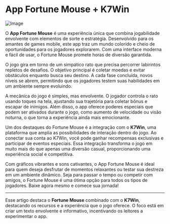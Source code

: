 # App Fortune Mouse + K7Win

![Image](https://github.com/user-attachments/assets/b9de9dee-b60e-46a0-9e49-3c6ca594ed6f)

O **App Fortune Mouse** é uma experiência única que combina jogabilidade envolvente com elementos de sorte e estratégia. Desenvolvido para os amantes de games mobile, este app traz um mundo colorido e cheio de oportunidades para os jogadores explorarem. Com uma interface moderna e fácil de usar, o Fortune Mouse promete horas de diversão garantida.

O jogo gira em torno de um simpático rato que precisa percorrer labirintos repletos de desafios. O objetivo principal é coletar moedas e evitar obstáculos enquanto busca seu destino. A cada fase concluída, novos níveis se abrem, permitindo que os jogadores testem suas habilidades em um ambiente sempre evoluindo.

A mecânica do jogo é simples, mas envolvente. O jogador controla o rato usando toques na tela, ajustando sua trajetória para coletar bônus e escapar de inimigos. Além disso, o app oferece poderes especiais que podem ser ativados durante o jogo, como aumento de velocidade ou visão noturna, o que torna a experiência ainda mais emocionante.

Um dos destaques do Fortune Mouse é a integração com o **K7Win**, uma plataforma que amplia as possibilidades de interação dentro do jogo. Ao conectar sua conta ao K7Win, você pode ganhar recompensas exclusivas e participar de eventos especiais. Essa integração transforma o jogo em muito mais do que apenas uma diversão casual, proporcionando uma experiência social e competitiva.

Com gráficos vibrantes e sons cativantes, o App Fortune Mouse é ideal para quem deseja desfrutar de momentos relaxantes ou testar sua destreza em um ambiente dinâmico. Seja para passar o tempo ou competir com amigos, o Fortune Mouse é uma ótima opção para todos os tipos de jogadores. Baixe agora mesmo e comece sua jornada!

---

Esse artigo destaca o **Fortune Mouse** combinado com o **K7Win**, destacando os recursos e a experiência que o jogo oferece. O foco está em criar um texto envolvente e informativo, incentivando os leitores a experimentar o app.